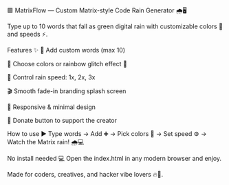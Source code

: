 🟩 MatrixFlow — Custom Matrix-style Code Rain Generator 🌧️🖥️

Type up to 10 words that fall as green digital rain with customizable colors 🌈 and speeds ⚡.

Features ✨
📝 Add custom words (max 10)

🎨 Choose colors or rainbow glitch effect 🌈

🚀 Control rain speed: 1x, 2x, 3x

🎬 Smooth fade-in branding splash screen

📱 Responsive & minimal design

💚 Donate button to support the creator

How to use ▶️
Type words → Add ➕ → Pick colors 🎨 → Set speed ⚙️ → Watch the Matrix rain! 🌧️💻

No install needed 💻
Open the index.html in any modern browser and enjoy.

Made for coders, creatives, and hacker vibe lovers 🔥👾.
